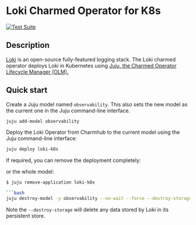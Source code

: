 # Loki Charmed Operator for K8s

[![Test Suite](https://github.com/canonical/loki-k8s-operator/actions/workflows/run_tests.yaml/badge.svg)](https://github.com/canonical/loki-k8s-operator/actions/workflows/run_tests.yaml)

## Description

[Loki](https://grafana.com/oss/loki/) is an open-source fully-featured logging stack. The Loki charmed operator deploys Loki in Kubernetes using [Juju, the Charmed Operator Lifecycle Manager (OLM).](https://juju.is/)


## Quick start

Create a Juju model named `observability`. This also sets the new model as the current one in the Juju command-line interface.

```bash
juju add-model observability
```

Deploy the Loki Operator from Charmhub to the current model using the Juju command-line interface:

```bash
juju deploy loki-k8s
```

If required, you can remove the deployment completely:

or the whole model:

```bash
$ juju remove-application loki-k8s

```bash
juju destroy-model -y observability --no-wait --force --destroy-storage
```
Note the `--destroy-storage` will delete any data stored by Loki in its persistent store.
